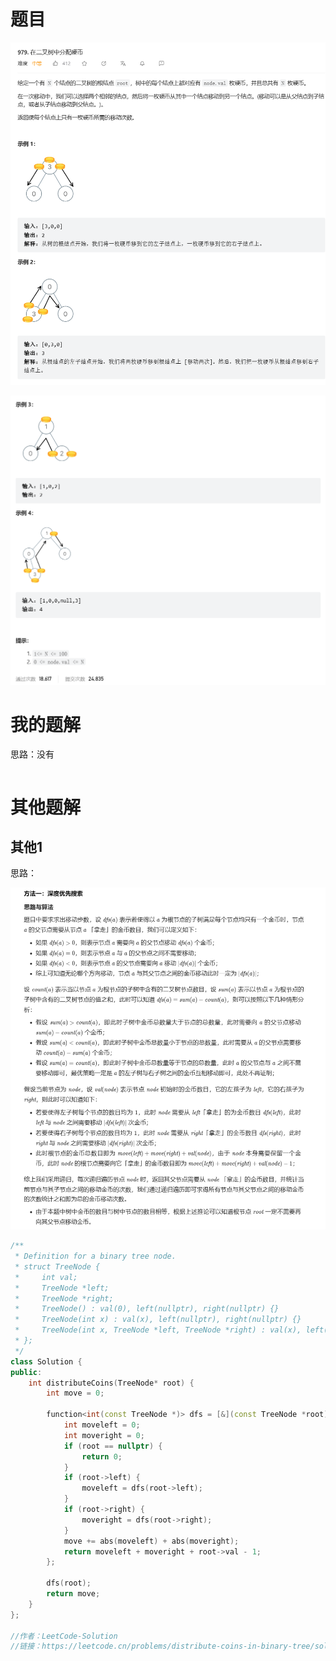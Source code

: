 # 题目

![image-20230714234406573](image/image-20230714234406573.png)

![image-20230714234458919](image/image-20230714234458919.png)

# 我的题解

思路：没有

```

```





# 其他题解

## 其他1

思路：

![image-20230714235123515](image/image-20230714235123515.png)

```C++
/**
 * Definition for a binary tree node.
 * struct TreeNode {
 *     int val;
 *     TreeNode *left;
 *     TreeNode *right;
 *     TreeNode() : val(0), left(nullptr), right(nullptr) {}
 *     TreeNode(int x) : val(x), left(nullptr), right(nullptr) {}
 *     TreeNode(int x, TreeNode *left, TreeNode *right) : val(x), left(left), right(right) {}
 * };
 */
class Solution {
public:    
    int distributeCoins(TreeNode* root) {
        int move = 0;

        function<int(const TreeNode *)> dfs = [&](const TreeNode *root) -> int {
            int moveleft = 0;
            int moveright = 0;
            if (root == nullptr) {
                return 0;
            }
            if (root->left) {
                moveleft = dfs(root->left);
            }        
            if (root->right) {
                moveright = dfs(root->right);
            }
            move += abs(moveleft) + abs(moveright);
            return moveleft + moveright + root->val - 1;
        };

        dfs(root);
        return move;
    }
};

//作者：LeetCode-Solution
//链接：https://leetcode.cn/problems/distribute-coins-in-binary-tree/solution/zai-er-cha-shu-zhong-fen-pei-ying-bi-by-e4poq/

```

